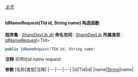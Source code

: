 ###### [主页](./Index.md "主页")
#### IdNameRequest(TId id, String name) 构造函数
**程序集** : [SharpDevLib.dll](./SharpDevLib.assembly.md "SharpDevLib.dll")
**命名空间** : [SharpDevLib](./SharpDevLib.namespace.md "SharpDevLib")
**所属类型** : [IdNameRequest](./SharpDevLib.IdNameRequest.1.md "IdNameRequest")\<TId\>
``` csharp
public IdNameRequest(TId id, String name)
```
**注释**
*实例化id name request*

**参数**
|名称|类型|注释|
|---|---|---|
|id|TId|id|
|name|[String](https://learn.microsoft.com/en-us/dotnet/api/system.string "String")|name|

